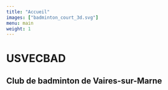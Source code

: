 ```yaml
---
title: "Accueil"
images: ["badminton_court_3d.svg"]
menu: main
weight: 1
---
```


# USVECBAD

## Club de badminton de Vaires-sur-Marne
